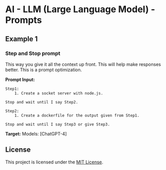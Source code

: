 
# AI - LLM (Large Language Model) - Prompts

## Example 1
### Step and Stop prompt

This way you give it all the context up front. This will help make responses better.
This is a prompt optimization.

**Prompt Input:**
```
Step1: 
    1. Create a socket server with node.js.

Stop and wait until I say Step2.

Step2:
    1. Create a dockerfile for the output given from Step1.

Stop and wait until I say Step3 or give Step3.
```

**Target:** Models: [ChatGPT-4]

## License

This project is licensed under the [MIT License](LICENSE).